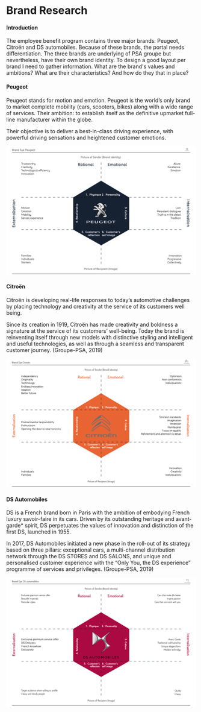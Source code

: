 # Brand Research

#### Introduction

The employee benefit program contains three major brands: Peugeot, Citroën and DS automobiles. Because of these brands, the portal needs differentiation. The three brands are underlying of PSA groupe but nevertheless, have their own brand identity. To design a good layout per brand I need to gather information. What are the brand's values and ambitions? What are their characteristics? And how do they that in place?

#### Peugeot

Peugeot stands for motion and emotion. Peugeot is the world’s only brand to market complete mobility \(cars, scooters, bikes\) along with a wide range of services. Their ambition: to establish itself as the definitive upmarket full-line manufacturer within the globe.

Their objective is to deliver a best-in-class driving experience, with powerful driving sensations and heightened customer emotions.

![Brand Eye Peugeot](../../.gitbook/assets/image%20%2813%29.png)

#### Citroën

Citroën is developing real-life responses to today’s automotive challenges by placing technology and creativity at the service of its customers well being.

Since its creation in 1919, Citroën has made creativity and boldness a signature at the service of its customers’ well-being. Today the brand is reinventing itself through new models with distinctive styling and intelligent and useful technologies, as well as through a seamless and transparent customer journey. \(Groupe-PSA, 2019\)

![Brand Eye Citro&#xEB;n](../../.gitbook/assets/image%20%282%29.png)

#### DS Automobiles

DS is a French brand born in Paris with the ambition of embodying French luxury savoir-faire in its cars. Driven by its outstanding heritage and avant-garde\* spirit, DS perpetuates the values of innovation and distinction of the first DS, launched in 1955.

In 2017, DS Automobiles initiated a new phase in the roll-out of its strategy based on three pillars: exceptional cars, a multi-channel distribution network through the DS STORES and DS SALONS, and unique and personalised customer experience with the “Only You, the DS experience” programme of services and privileges. \(Groupe-PSA, 2019\)

![Brand Eye DS Automobiles](../../.gitbook/assets/image%20%2823%29.png)



